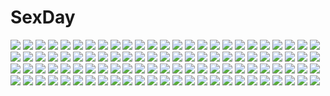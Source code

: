 # SexDay
![](https://konachan.com/image/04b69f49f51988a59fec5fda49a4ef86/Konachan.com%20-%20240273%20brown_eyes%20brown_hair%20dsmile%20misaka_mikoto%20petals%20school_uniform%20short_hair%20shorts%20skirt%20socks%20to_aru_kagaku_no_railgun%20to_aru_majutsu_no_index.jpg)
![](https://konachan.com/image/767960876552e30bf2ae7f5cac90f1be/Konachan.com%20-%20155409%20blue_eyes%20brown_hair%20hakudatofu%20original%20school_uniform.jpg)
![](https://konachan.com/jpeg/601daa1b609b7d6c41af7e669060315e/Konachan.com%20-%20157066%20hatsune_miku%20vocaloid.jpg)
![](https://konachan.com/image/ee574ac1c3d93218e620197df373ca55/Konachan.com%20-%20246672%20aliasing%20anthropomorphism%20aqua_eyes%20bikini%20flowers%20gray_hair%20headband%20kamoi_%28kancolle%29%20kantai_collection%20mizuyan%20short_hair%20swimsuit.jpg)
![](https://konachan.com/image/ebefef4c0f65c2963fd51754e78e49fe/Konachan.com%20-%20208923%20animal%20ayase_eri%20bird%20clouds%20criin_%28659503%29%20group%20hoshizora_rin%20kneehighs%20minami_kotori%20nishikino_maki%20sky%20sonoda_umi%20sunset%20toujou_nozomi%20yazawa_nico.jpg)
![](https://konachan.com/image/44b4ec4866413d71ec59b06d3ab873da/Konachan.com%20-%20182546%20bikini%20dp_minase%20game_cg%20konata_yori_kanata_made_2%20navel%20shorts%20swimsuit%20tokiwa_chika.jpg)
![](https://konachan.com/jpeg/059bc63e415ee15546f8cbde5f26b6c9/Konachan.com%20-%20259667%20flowers%20fuonon%20gray_eyes%20hat%20komeiji_koishi%20polychromatic%20rose%20short_hair%20touhou%20white_hair.jpg)
![](https://konachan.com/image/cab2edd32afde19b1b395c7a5e246420/Konachan.com%20-%2094725%20bed%20hat%20merry_nightmare%20mirai_%28macharge%29%20navel%20popsicle%20school_uniform%20tachibana_isana%20thighhighs%20yumekui_merry.jpg)
![](https://konachan.com/image/56cb314820f12b112e3988514eb6d68a/Konachan.com%20-%20248248%20aqua_eyes%20blush%20boots%20computer%20drink%20long_hair%20mousou_%28mousou_temporary%29%20new_game%21%20ponytail%20purple_hair%20skirt%20takimoto_hifumi%20thighhighs.jpg)
![](https://konachan.com/image/fb99ae13bd94897528e8ec304ee3b3fc/Konachan.com%20-%2022615%20dears%20megami%20miu_%28dears%29%20ren_%28dears%29%20scan%20swimsuit%20yoshimine_mitsuka.jpg)
![](https://konachan.com/jpeg/1c132721b87fbf056881d07659f78a00/Konachan.com%20-%20240601%20blush%20book%20brown_hair%20drink%20long_hair%20phone%20purple_eyes%20school_uniform%20skirt%20thighhighs%20unasaka_ryou.jpg)
![](https://konachan.com/image/8d2ed32d98f05e5d0cd9f6dcff36fe94/Konachan.com%20-%20178796%20book%20dress%20hoshiyui_tsukino%20kagerou_project%20kozakura_mary%20leaves%20long_hair%20pink_eyes%20pink_hair%20tree.jpg)
![](https://konachan.com/jpeg/e6be425129b8a78749d9b2c61dad7d9e/Konachan.com%20-%20100634%20blonde_hair%20kannagi_rei%20misa_brigitta_cristelis%20panties%20school_uniform%20sleeping%20striped_panties%20thighhighs%20twinkle_crusaders%20twintails%20underwear.jpg)
![](https://konachan.com/jpeg/312ece57933347deb247097a3b1b81ec/Konachan.com%20-%20194952%20elbow_gloves%20gloves%20guilty_crown%20long_hair%20navel%20pink_eyes%20pink_hair%20ribbons%20saphirya%20signed%20skintight%20thighhighs%20twintails%20yuzuriha_inori.jpg)
![](https://konachan.com/image/976cb92a9320769210ccc84fff130237/Konachan.com%20-%20133784%20japanese_clothes%20pointed_ears%20queen%27s_blade%20red_eyes%20signed%20tagme.jpg)
![](https://konachan.com/image/c3b95019df1b935e861e460af0c7637d/Konachan.com%20-%2058255%20hatsune_miku%20vocaloid.jpg)
![](https://konachan.com/image/09aac3ff5122d02796d573aab8d2c31d/Konachan.com%20-%2045585%20animal%20black_hair%20breasts%20brown_eyes%20cleavage%20echidna%20green_eyes%20headband%20katana%20miko%20navel%20petals%20purple_eyes%20sword%20thighhighs%20tomoe%20underboob%20weapon.jpg)
![](https://konachan.com/image/59463d5282ac3cdcf97fb177786bbbdb/Konachan.com%20-%2033712%20natsume_maya%20tenjou_tenge.jpg)
![](https://konachan.com/image/e663ca60b29dfea0f040d74cfe3508d3/Konachan.com%20-%20243871%20aqua_eyes%20black_eyes%20black_hair%20blush%20bow%20brown_eyes%20brown_hair%20group%20hoodie%20long_hair%20mauve%20navel%20original%20phone%20purple_eyes%20red_hair%20shorts.jpg)
![](https://konachan.com/jpeg/775f6b5d13fa1df84951304f45980952/Konachan.com%20-%20294478%20brown_eyes%20brown_hair%20ensemble_%28company%29%20flowers%20game_cg%20hyoudou_serika%20otome_ga_irodoru_koi_no_essence%20rose%20tagme_%28artist%29.jpg)
![](https://konachan.com/image/a9ed5e82c4cfc7049dfb22d8bfaed1cb/Konachan.com%20-%20283760%20animal_ears%20arknights%20black_hair%20building%20city%20drink%20green_eyes%20gun%20jessica_%28arknights%29%20necklace%20paper%20scenic%20weapon%20yurichtofen.jpg)
![](https://konachan.com/image/1e3c10f19fc5b23804635c933cf107c9/Konachan.com%20-%2046413%20tagme.jpg)
![](https://konachan.com/image/df188680c779201e1380b81dc8e46d9a/Konachan.com%20-%20295365%20bikini%20couch%20fate_grand_order%20fate_%28series%29%20kisaragi_%28legobionicle23%29%20purple_hair%20red_eyes%20scathach_%28fate_grand_order%29%20signed%20swimsuit.jpg)
![](https://konachan.com/image/c4783ff931ba903d3e7a8f59028bdfb8/Konachan.com%20-%20248762%20original%20tameiki.jpg)
![](https://konachan.com/image/6be24a105432f79b53ac0b568a531b04/Konachan.com%20-%2045892%20bra%20nanao_naru%20open_shirt%20panties%20thighhighs%20underwear.jpg)
![](https://konachan.com/image/30a3186b045d0d357fbf2e9a0491d663/Konachan.com%20-%2066639%20blue_eyes%20blue_hair%20catgirl%20chen%20cirno%20cusui%20dress%20fairy%20group%20hat%20long_hair%20luize%20ribbons%20skirt%20sky%20stars%20tail%20thighhighs%20touhou%20umbrella%20wings.jpg)
![](https://konachan.com/jpeg/e1840bfc728fc7072aa82f5da65a0400/Konachan.com%20-%20286926%20anthropomorphism%20barefoot%20beach%20carnelian%20dress%20gray_hair%20hat%20kantai_collection%20long_hair%20scan%20summer_dress%20tagme_%28character%29%20water.jpg)
![](https://konachan.com/jpeg/e89884c8b1f877d95895c965fcfbf8d8/Konachan.com%20-%2089823%20blonde_hair%20blue_eyes%20breasts%20game_cg%20journey%20nanairo_kouro%20nipples%20nude%20rachel_windsor%20rakko.jpg)
![](https://konachan.com/image/26975a0a705994614e622ab4aa20b4b3/Konachan.com%20-%20196717%20blonde_hair%20fang%20flandre_scarlet%20mochi_%28chain_csn%29%20realistic%20red_eyes%20touhou%20vampire%20wings.jpg)
![](https://konachan.com/image/9559968c3895b27b67caf7a1b8100473/Konachan.com%20-%20293988%20aliasing%20all_male%20black%20black_hair%20callarin%20cape%20chain%20himejima_gyomei%20male%20necklace%20scar%20short_hair%20signed%20uniform%20watermark%20weapon%20white_hair.jpg)
![](https://konachan.com/image/7da66061f9b459aeee28a476377dd25b/Konachan.com%20-%20114391%20all_male%20chibi%20durarara%21%21%20glasses%20heiwajima_kasuka%20heiwajima_shizuo%20kida_masaomi%20long_hair%20male%20orihara_izaya%20short_hair%20weapon%20white.jpg)
![](https://konachan.com/image/d2ce8d61b64abe7e15934692fb2dba36/Konachan.com%20-%2040733%20busou_shinki%20mechagirl.jpg)
![](https://konachan.com/jpeg/09c601366db89b95d26f3c71fdf03633/Konachan.com%20-%20256850%20animal%20bell%20bird%20blue_eyes%20breasts%20cleavage%20clouds%20collar%20dress%20gloves%20hat%20long_hair%20panties%20pcw%20re%3Acreators%20sky%20twintails%20underwear%20white_hair.jpg)
![](https://konachan.com/image/1fbe26438b8e9d78d46900e58d6cb8a2/Konachan.com%20-%20158550%20animal_ears%20aqua_eyes%20aqua_hair%20barefoot%20catgirl%20hatsune_miku%20oonishi_shunsuke%20tie%20vocaloid.jpg)
![](https://konachan.com/image/28a1a7b319022d43971223019f5c8ffa/Konachan.com%20-%20195634%20anus%20blush%20breast_hold%20breasts%20brown_hair%20censored%20fingering%20nipples%20no_bra%20open_shirt%20panties%20panty_pull%20ponytail%20pussy%20sento_isuzu%20underwear%20uniform.jpg)
![](https://konachan.com/image/6d2de5b3a996e29b5e58ce42e43eac70/Konachan.com%20-%2068606%20brown_hair%20close%20glasses%20long_hair%20tessou_tsuzuri%20to_aru_kagaku_no_railgun%20to_aru_majutsu_no_index%20vector%20white%20yellow_eyes.jpg)
![](https://konachan.com/image/b7c591bd15ec1bae23e70d2d983afa16/Konachan.com%20-%20247103%20ass%20beach%20bikini%20blush%20breasts%20cleavage%20clouds%20green_eyes%20long_hair%20rice_simon%20sky%20swimsuit%20tagme_%28artist%29%20twintails%20water%20white_hair%20wristwear.jpg)
![](https://konachan.com/jpeg/ad3171d59833da7df9251c6fdba8699b/Konachan.com%20-%20210399%20hat%20komeiji_koishi%20nori_%28stak819%29%20touhou.jpg)
![](https://konachan.com/image/5e9a32a23624d5769b44221f6381a5cc/Konachan.com%20-%20101828%20black_hair%20breasts%20cleavage%20hamyuts_meseta%20long_hair%20no_bra%20open_shirt%20tatakau_shisho%3A_the_book_of_bantorra%20weapon.jpg)
![](https://konachan.com/image/3051b962c14fccc4c06152b9b1622a0d/Konachan.com%20-%20247460%20animal%20apron%20blue_eyes%20blue_hair%20bow%20braids%20brown_eyes%20brown_hair%20dress%20drink%20fish%20headdress%20long_hair%20maid%20pink_hair%20ponytail%20shadowsinking.jpg)
![](https://konachan.com/image/ea1684eddc6b3bd30fd90e34323600aa/Konachan.com%20-%20277859%20barefoot%20breasts%20drink%20fate_%28series%29%20food%20ice_cream%20nude%20onsen%20pink_hair%20purple_hair%20red_eyes%20sake%20short_hair%20sukocchi%20water%20yellow_eyes.jpg)
![](https://konachan.com/image/ac283a5f2bb6769f6a12154409394e05/Konachan.com%20-%2085262%20barefoot%20blonde_hair%20dress%20nintendo%20princess_peach%20super_mario%20tamamon.jpg)
![](https://konachan.com/image/e9d9e6eaa366ce23d5fe29973d3437ca/Konachan.com%20-%20149338%20bandage%20blood%20breasts%20long_hair%20navel%20nipples%20pussy_juice%20skyfish%20tamazusa%20tsukumo_no_kanade.jpg)
![](https://konachan.com/jpeg/e03900d03b8eb51d56b3c359eacbf10f/Konachan.com%20-%20303482%202girls%20asanagi%20azur_lane%20blush%20bow%20dress%20headband%20long_hair%20maid%20panties%20panty_pull%20pink_eyes%20red_eyes%20short_hair%20thighhighs%20underwear%20white_hair.jpg)
![](https://konachan.com/image/a452492fa154ea01a07d06d0ebcd9abd/Konachan.com%20-%20284380%20animal%20aqua_eyes%20bird%20brown_hair%20cherry_blossoms%20cluseller%20flowers%20japanese_clothes%20kimono%20long_hair%20original%20petals.jpg)
![](https://konachan.com/jpeg/f5247f6d762a1ea1edbb65f696e84ca6/Konachan.com%20-%20167589%202girls%20blue_eyes%20blush%20bow%20catgirl%20chibi%20fana_arsim%20hat%20kneehighs%20long_hair%20pink_eyes%20ribbons%20short_hair%20skirt%20tail%20thighhighs%20tiara%20whirlpool.jpg)
![](https://konachan.com/image/74322d6f9f8e76210c8d52ef2830165c/Konachan.com%20-%20246307%202girls%20breasts%20brown_eyes%20gloves%20gray_hair%20logo%20long_hair%20mecha%20mechagirl%20ponytail%20purple_hair%20raiden_mei%20robot%20skirt%20thighhighs%20twintails.jpg)
![](https://konachan.com/jpeg/e2f32687c1d239cafe906eb3821a0725/Konachan.com%20-%20204752%20baseball_bat%20blonde_hair%20brown_eyes%20brown_hair%20gray_hair%20group%20hat%20hoodie%20long_hair%20original%20senmu%20short_hair%20wristwear.jpg)
![](https://konachan.com/image/e0400d0cac08b3126fa676550b3c5619/Konachan.com%20-%20214684%202girls%20black_eyes%20black_hair%20bow%20dress%20gray_hair%20houraisan_kaguya%20long_hair%20touhou%20water%20windyakuma%20yagokoro_eirin.jpg)
![](https://konachan.com/image/6ca93409f05fcad980b1c78ddcc8df37/Konachan.com%20-%20209832%202girls%20anthropomorphism%20my_little_pony%20my_little_pony%3A_friendship_is_magic%20rarity%20srtagiuu%20twilight_sparkle.jpg)
![](https://konachan.com/image/7225125801c7e14bdb558488cea27dc0/Konachan.com%20-%20143976%20blue_eyes%20breasts%20cleavage%20goggles%20green_hair%20gumi%20japanese_clothes%20katana%20momoiro_oji%20moon%20open_shirt%20petals%20short_hair%20sword%20vocaloid%20weapon%20yukata.jpg)
![](https://konachan.com/image/0a8bf199bedd0a56b2454299736e6e08/Konachan.com%20-%20150880%20cherry_blossoms%20chuunibyou_demo_koi_ga_shitai%21%20eyepatch%20flowers%20kagome%20petals%20school_uniform%20takanashi_rikka%20thighhighs.jpg)
![](https://konachan.com/image/1556b865822e688338a5c9ec941f5c67/Konachan.com%20-%2068100%20card_captor_sakura%20clamp%20close.jpg)
![](https://konachan.com/jpeg/c7a90c0700afc8dab7ef2812dd3fe399/Konachan.com%20-%20302271%20blush%20bow%20brown_hair%20fang%20foxgirl%20green_eyes%20iwbitu%20long_hair%20nipples%20no_bra%20nopan%20open_shirt%20original%20pussy%20tail%20thighhighs%20twintails%20uncensored.jpg)
![](https://konachan.com/jpeg/8ec0999ceeccbb70353fbf93984b9d8e/Konachan.com%20-%20281519%20anus%20aqua_eyes%20breasts%20cropped%20crown%20glycyrrhizae%20nipples%20original%20pussy%20shackles%20thighhighs%20third-party_edit%20uncensored%20white_hair.jpg)
![](https://konachan.com/image/15f1957bc1dc6f592bda37220b9674fb/Konachan.com%20-%20109630%202girls%20breast_hold%20breasts%20brown_hair%20censored%20cunnilingus%20game_cg%20gray_hair%20kokuro_nozomi%20nipples%20nude%20pussy%20pussy_juice%20tel-o%20yatagarasu%20yuri.jpg)
![](https://konachan.com/image/c88017ad0bda3e0f08fc276479d16ead/Konachan.com%20-%2051493%20alice_%28pandora_hearts%29%20pandora_hearts.jpg)
![](https://konachan.com/image/968196bf90d41fd8be71bdfa2e684ccb/Konachan.com%20-%20112632%20gumi%20meola%20vocaloid.jpg)
![](https://konachan.com/jpeg/cabbad306f38f305bf1ea664c7997217/Konachan.com%20-%20294921%20blonde_hair%20blush%20food%20hoodie%20kneehighs%20long_hair%20original%20panties%20phone%20red_eyes%20scan%20skirt%20tagme_%28artist%29%20underwear%20upskirt.jpg)
![](https://konachan.com/jpeg/5e40523061866dc7637cf4a4f3e0e9b0/Konachan.com%20-%20226197%202girls%20barefoot%20butterfly%20dress%20flowers%20gloves%20halloween%20horns%20long_hair%20necklace%20original%20pumpkin%20red_eyes%20rose%20waifu2x%20wand%20watermark%20wings.jpg)
![](https://konachan.com/jpeg/d7064cf6e662a212b2133ef1ca762c7d/Konachan.com%20-%20271383%202girls%20animal_ears%20barefoot%20black_hair%20blush%20bow%20breasts%20catgirl%20fang%20long_hair%20navel%20no_bra%20nopan%20open_shirt%20original%20red_eyes%20shirt%20tail%20twintails.jpg)
![](https://konachan.com/image/105558d1e7fd7d47dfe9e26c88c03c72/Konachan.com%20-%20232658%20clouds%20japanese_clothes%20kimono%20long_hair%20motoori_kosuzu%20purple_hair%20ribbons%20sky%20touhou%20toutenkou%20water.jpg)
![](https://konachan.com/image/09d62aec869cbe1303e55e812e96853a/Konachan.com%20-%20278077%20animal_ears%20aqua_eyes%20bike_shorts%20boots%20catgirl%20choker%20gun%20long_hair%20pink_hair%20shiraha_sama%20shorts%20thighhighs%20twintails%20weapon%20wristwear.jpg)
![](https://konachan.com/jpeg/82607ddf2416f5c6772265fc67b11696/Konachan.com%20-%20198209%202girls%20ass%20breast_grab%20breast_hold%20cherry_blossoms%20flowers%20nude%20petals%20scan%20shikishima_mirei%20tagme_%28artist%29%20tokonome_mamori%20valkyrie_drive%20yuri.jpg)
![](https://konachan.com/image/828588faa28a55865af34ffcd983405a/Konachan.com%20-%2050023%20anthropomorphism%20axis_powers_hetalia%20chinese_clothes%20taiwan_%28hetalia%29.jpg)
![](https://konachan.com/jpeg/c17f021daf4c640fc1f0896debb20381/Konachan.com%20-%20226139%20aliasing%20boots%20bow%20kishin_sagume%20red_eyes%20short_hair%20sisterakuma%20touhou%20white_hair%20wings.jpg)
![](https://konachan.com/image/0c43d595e05ed0ceec4bd61214fa5e58/Konachan.com%20-%20285130%20bodysuit%20breasts%20cameltoe%20cleavage%20clouds%20headdress%20mechagirl%20pink_eyes%20pink_hair%20senki_zesshou_symphogear%20skintight%20sky%20tsuki_wani%20yukine_chris.jpg)
![](https://konachan.com/jpeg/3a188a19fc38c5f2b25d55350e7f793e/Konachan.com%20-%20113848%20bi_no_ossan%20black_hair%20blush%20gokou_ruri%20kiss%20kousaka_kyousuke%20long_hair%20male%20nude%20ore_no_imouto_ga_konna_ni_kawaii_wake_ga_nai%20sex%20sideboob.jpg)
![](https://konachan.com/image/e5f3e7211f1216297b2d3123e8633f39/Konachan.com%20-%20280242%20bed%20book%20brown_hair%20card_captor_sakura%20clamp%20kero%20kinomoto_sakura%20scan%20short_hair%20sleeping.jpg)
![](https://konachan.com/image/84c67e762cf3e6c7ef1ba79b48b4be3e/Konachan.com%20-%20278789%20bed%20black_hair%20breast_hold%20breasts%20fate_grand_order%20fate_%28series%29%20long_hair%20murasaki_shikibu%20navel%20nipples%20nude%20purple_eyes%20sin-go.jpg)
![](https://konachan.com/image/e8a8fc1a25ac89aed8e2c7991c05d23b/Konachan.com%20-%20168289%20blue_hair%20blush%20cirno%20dress%20drink%20fairy%20flowers%20food%20fruit%20green_hair%20group%20leaves%20red_hair%20short_hair%20sunflower%20touhou%20water%20windmill%20wings.jpg)
![](https://konachan.com/image/dfa835d9739e137b232add45367d7a65/Konachan.com%20-%20173816%20black_hair%20blue_eyes%20blue_hair%20blush%20brown_eyes%20brown_hair%20drink%20green_hair%20group%20hat%20long_hair%20microphone%20pink_eyes%20pink_hair%20short_hair%20uniform.jpg)
![](https://konachan.com/jpeg/44c3c24549943f71f2c5358e95c41e52/Konachan.com%20-%20273045%202girls%20grass%20hug%20katou_umi%20kouduki_miyabi%20naruse_shiroha%20summer_pockets.jpg)
![](https://konachan.com/image/d69408a4578ba15188a6b235716feb83/Konachan.com%20-%206208%20suzumiya_haruhi%20suzumiya_haruhi_no_yuutsu.jpg)
![](https://konachan.com/jpeg/47f0d0cd520a0fa7863ef5f2acd2131e/Konachan.com%20-%20235319%20aliasing%20animal_ears%20boots%20bow%20breasts%20catgirl%20cleavage%20collar%20couch%20drink%20gloves%20naala%20original%20panties%20red_eyes%20shackles%20thighhighs%20underwear%20weapon.jpg)
![](https://konachan.com/jpeg/66273e71f29a5e35a8a288ee958335c6/Konachan.com%20-%20262800%20fate_grand_order%20fate_%28series%29%20hamada_pochiwo%20miyamoto_musashi_%28fate_grand_order%29.jpg)
![](https://konachan.com/image/1f07eef7e2a4c817c8035400cedc74c0/Konachan.com%20-%20185350%20ame_no_uta%20brown_eyes%20brown_hair%20clouds%20feathers%20nico_nico_singer%20school_uniform%20sky.jpg)
![](https://konachan.com/image/41d178b5fec8043dcbfa54e8edf3004c/Konachan.com%20-%20259421%20aqua_eyes%20boots%20breasts%20cape%20chain%20dress%20eyepatch%20gloves%20goggles%20group%20gun%20hat%20long_hair%20night%20pink_eyes%20red_eyes%20sideboob%20skirt%20sky%20sword%20weapon.jpg)
![](https://konachan.com/image/77ee640fec5be5bbfa6ca953e8494d81/Konachan.com%20-%20175577%20animal_ears%20barefoot%20bba_biao%20blush%20bow%20brown_hair%20christmas%20food%20gloves%20green_eyes%20kneehighs%20purple_eyes%20purple_hair%20ribbons%20tail%20twintails.jpg)
![](https://konachan.com/image/7c9fdf6c7d509f9e17f90c4558f72c33/Konachan.com%20-%20212266%202girls%20black_hair%20breasts%20cameltoe%20fire%20gloves%20headdress%20kick%20long_hair%20musou_yuchi%20pink_hair%20ponytail%20skirt%20thighhighs%20wings%20wixoss%20wristwear.jpg)
![](https://konachan.com/image/69e643845d8b8529b0e9136cf092c988/Konachan.com%20-%20211714%20aoyama_sumika%20apron%20black_hair%20brown_eyes%20coffee-kizoku%20food%20leaves%20original%20short_hair%20white.jpg)
![](https://konachan.com/jpeg/a370d37799754c12de754f24b749007f/Konachan.com%20-%20149779%20game_cg%20navel_%28company%29%20nishimata_aoi%20tsuki_ni_yorisou_otome_no_sahou%20yanagase_minato.jpg)
![](https://konachan.com/jpeg/464ecd7ac236f5d3d198c4ee05c4bb8c/Konachan.com%20-%20207582%20apron%20black_hair%20blonde_hair%20brown_eyes%20cropped%20doma_taihei%20doma_umaru%20drink%20food%20glasses%20long_hair%20male%20school_uniform%20skirt%20swordsouls%20thighhighs.jpg)
![](https://konachan.com/image/5b43d72f64639e63a985c716fec6987a/Konachan.com%20-%2095691%20headphones%20kagamine_rin%20short_hair%20trans_nido%20vocaloid.jpg)
![](https://konachan.com/image/a406286f5204fcc8615b994ecdf5809b/Konachan.com%20-%2063460%20favorite%20game_cg%20hoshizora_no_memoria%20tagme.jpg)
![](https://konachan.com/jpeg/c0a7d5b819e538e581f802ab09fffe97/Konachan.com%20-%20296501%20choker%20christmas%20food%20long_hair%20navel%20nopan%20original%20pubic_hair%20purple_eyes%20purple_hair%20pussy%20ricegnat%20shirt_lift%20tattoo%20thighhighs%20uncensored.jpg)
![](https://konachan.com/image/c7b3006dd8350cdc9f505f1d5596432a/Konachan.com%20-%2028635%20censored%20chu_x_chu%20cum%20penis%20pointed_ears.jpg)
![](https://konachan.com/jpeg/80ca42debbf0e58f9cf76b3110138867/Konachan.com%20-%20132080%202girls%20animal%20animal_ears%20blonde_hair%20frog%20green_hair%20long_hair%20miko%20mousegirl%20nazrin%20panties%20ribbons%20short_hair%20skirt%20touhou%20underwear%20white.jpg)
![](https://konachan.com/image/063fd2a5c318f4d3a1c3913d1a22886d/Konachan.com%20-%20217574%202girls%20atago_%28kancolle%29%20blonde_hair%20blush%20breasts%20fang%20gray_hair%20green_eyes%20hat%20long_hair%20nipples%20watermark%20wink%20xin_%28moehime%29%20yellow_eyes%20yuri.jpg)
![](https://konachan.com/image/9dad2085651ef7d5fa55c84ec3f62675/Konachan.com%20-%208114%20arisugawa_yui%20hiwatari_aya%20hoji_mina%20houjou_china%20lovely_idol%20navel_%28company%29%20nishimata_aoi%20toko_yuki.jpg)
![](https://konachan.com/jpeg/a1bec85d584175ddfcfdf9e1012f487d/Konachan.com%20-%20142037%202girls%20animal%20black_hair%20fish%20green_eyes%20green_hair%20hakurei_reimu%20kochiya_sanae%20long_hair%20miko%20red_eyes%20sasajqazwsx%20snake%20touhou%20tree.jpg)
![](https://konachan.com/image/d1bca9de9100eb2cdb87f3c319c4b088/Konachan.com%20-%2080652%202girls%20bikini%20breasts%20brown_eyes%20cleavage%20flat_chest%20ganaha_hibiki%20idolmaster%20kikuchi_makoto%20nekopuchi%20ponytail%20purple_eyes%20purple_hair%20swimsuit.jpg)
![](https://konachan.com/jpeg/9889c838dd122704167bb1abb24f825e/Konachan.com%20-%20306996%20bow%20brown_hair%20green_eyes%20headphones%20hiten_goane_ryu%20long_hair%20original%20phone%20ribbons%20scan%20school_uniform.jpg)
![](https://konachan.com/jpeg/33f0c23d1c6df3466ebdc286ebfbcec2/Konachan.com%20-%20112388%20blush%20clochette%20fire%20game_cg%20long_hair%20oshiki_hitoshi%20panties%20red_eyes%20red_hair%20ribbons%20school_uniform%20skirt%20underwear%20yuutenji_mishio.jpg)
![](https://konachan.com/jpeg/4fc4bb83fd53d4701cf3e987673fa418/Konachan.com%20-%20305289%20anus%20aqua_eyes%20azur_lane%20barefoot%20beach%20bikini_top%20black_hair%20blush%20clouds%20flowers%20long_hair%20nopan%20pussy%20sky%20swimsuit%20uncensored%20underboob%20water%20wet.jpg)
![](https://konachan.com/image/eaaf363c93f51b92efd19da8b4f3d027/Konachan.com%20-%209449%20horiuchi_sana%20hug%20pia_carrot%20shoujo_ai%20wings.jpg)
![](https://konachan.com/image/849b2d74474c46a585dd2f985cb7bc76/Konachan.com%20-%20100315%20akemi_homura%20iroha_%28shiki%29%20kaname_madoka%20mahou_shoujo_madoka_magica%20miki_sayaka%20sakura_kyouko%20tomoe_mami.jpg)
![](https://konachan.com/jpeg/417e5a77b3a79baef8e84688e5385259/Konachan.com%20-%20244531%20akabeisoft3%20akizora_momiji%20ass%20black_hair%20boots%20bow%20breasts%20brown_eyes%20cum%20game_cg%20gloves%20kisaragi_reina%20long_hair%20nopan%20pussy_juice%20sex%20thighhighs.jpg)
![](https://konachan.com/jpeg/72cc17e9ead3f60656bf8d985712df00/Konachan.com%20-%206742%20clannad%20dango_%28clannad%29.jpg)
![](https://konachan.com/jpeg/187fb430050cab1788f80fc61aa2ce8b/Konachan.com%20-%20248679%20beach%20bikini%20breast_hold%20breasts%20brown_hair%20clouds%20long_hair%20nude%20original%20red_eyes%20shuugetsu_karasu%20sky%20swimsuit%20water.jpg)
